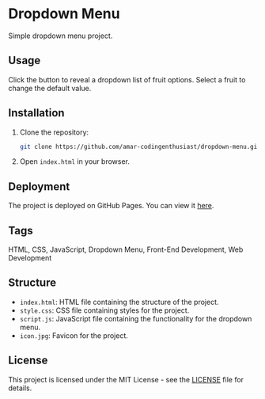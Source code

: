 # Dropdown Menu

Simple dropdown menu project.

## Usage

Click the button to reveal a dropdown list of fruit options. Select a fruit to change the default value.

## Installation

1. Clone the repository:

    ```bash
    git clone https://github.com/amar-codingenthusiast/dropdown-menu.git
    ```

2. Open `index.html` in your browser.

## Deployment

The project is deployed on GitHub Pages. You can view it [here](https://amar-codingenthusiast.github.io/dropdown-menu/).

## Tags

HTML, CSS, JavaScript, Dropdown Menu, Front-End Development, Web Development

## Structure

- `index.html`: HTML file containing the structure of the project.
- `style.css`: CSS file containing styles for the project.
- `script.js`: JavaScript file containing the functionality for the dropdown menu.
- `icon.jpg`: Favicon for the project.

## License

This project is licensed under the MIT License - see the [LICENSE](LICENSE) file for details.
